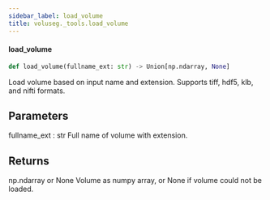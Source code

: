 ```yaml
---
sidebar_label: load_volume
title: voluseg._tools.load_volume
---
```


#### load\_volume

```python
def load_volume(fullname_ext: str) -> Union[np.ndarray, None]
```

Load volume based on input name and extension.
Supports tiff, hdf5, klb, and nifti formats.

Parameters
----------
fullname_ext : str
    Full name of volume with extension.

Returns
-------
np.ndarray or None
    Volume as numpy array, or None if volume could not be loaded.

